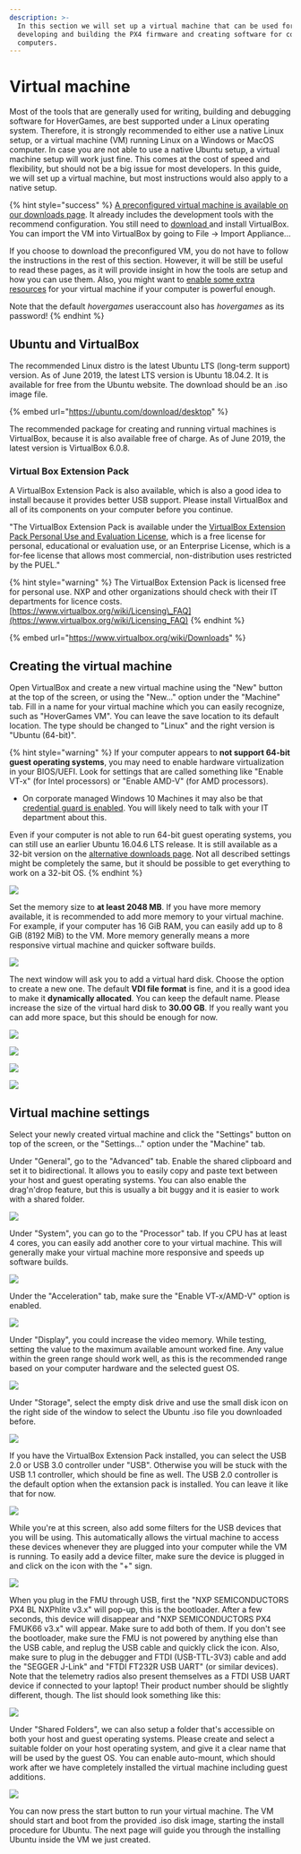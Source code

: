 ```yaml
---
description: >-
  In this section we will set up a virtual machine that can be used for
  developing and building the PX4 firmware and creating software for companion
  computers.
---
```


# Virtual machine

Most of the tools that are generally used for writing, building and debugging software for HoverGames, are best supported under a Linux operating system. Therefore, it is strongly recommended to either use a native Linux setup, or a virtual machine \(VM\) running Linux on a Windows or MacOS computer. In case you are not able to use a native Ubuntu setup, a virtual machine setup will work just fine. This comes at the cost of speed and flexibility, but should not be a big issue for most developers. In this guide, we will set up a virtual machine, but most instructions would also apply to a native setup.

{% hint style="success" %}
[A preconfigured virtual machine is available on our downloads page](../../downloads.md#preconfigured-virtual-machine-image-with-development-tools). It already includes the development tools with the recommend configuration. You still need to [download ](../../downloads.md#oracle-vm-virtualbox)and install VirtualBox. You can import the VM into VirtualBox by going to File -&gt; Import Appliance...

If you choose to download the preconfigured VM, you do not have to follow the instructions in the rest of this section. However, it will be still be useful to read these pages, as it will provide insight in how the tools are setup and how you can use them. Also, you might want to [enable some extra resources](virtual-machine.md#virtual-machine-properties) for your virtual machine if your computer is powerful enough.

Note that the default _hovergames_ useraccount also has _hovergames_  as its password!
{% endhint %}

## Ubuntu and VirtualBox

The recommended Linux distro is the latest Ubuntu LTS \(long-term support\) version. As of June 2019, the latest LTS version is Ubuntu 18.04.2. It is available for free from the Ubuntu website. The download should be an .iso image file.

{% embed url="https://ubuntu.com/download/desktop" %}

The recommended package for creating and running virtual machines is VirtualBox, because it is also available free of charge. As of June 2019, the latest version is VirtualBox 6.0.8. 

### Virtual Box Extension Pack

A VirtualBox Extension Pack is also available, which is also a good idea to install because it provides better USB support. Please install VirtualBox and all of its components on your computer before you continue.  

"The VirtualBox Extension Pack is available under the [VirtualBox Extension Pack Personal Use and Evaluation License](https://www.virtualbox.org/wiki/VirtualBox_PUEL), which is a free license for personal, educational or evaluation use, or an Enterprise License, which is a for-fee license that allows most commercial, non-distribution uses restricted by the PUEL."

{% hint style="warning" %}
The VirtualBox Extension Pack is licensed free for personal use. NXP and other organizations should check with their IT departments for licence costs. [https://www.virtualbox.org/wiki/Licensing\_FAQ](https://www.virtualbox.org/wiki/Licensing_FAQ)
{% endhint %}

{% embed url="https://www.virtualbox.org/wiki/Downloads" %}

## Creating the virtual machine

Open VirtualBox and create a new virtual machine using the "New" button at the top of the screen, or using the "New..." option under the "Machine" tab. Fill in a name for your virtual machine which you can easily recognize, such as "HoverGames VM". You can leave the save location to its default location. The type should be changed to "Linux" and the right version is "Ubuntu \(64-bit\)".

{% hint style="warning" %}
If your computer appears to **not support 64-bit** **guest operating systems**, you may need to enable hardware virtualization in your BIOS/UEFI. Look for settings that are called something like "Enable VT-x" \(for Intel processors\) or "Enable AMD-V" \(for AMD processors\).

* On corporate managed Windows 10 Machines it may also be that [credential guard is enabled](https://kb.vmware.com/s/article/2146361). You will likely need to talk with your IT department about this.

Even if your computer is not able to run 64-bit guest operating systems, you can still use an earlier Ubuntu 16.04.6 LTS release. It is still available as a 32-bit version on the [alternative downloads page](https://www.ubuntu.com/download/alternative-downloads). Not all described settings might be completely the same, but it should be possible to get everything to work on a 32-bit OS.
{% endhint %}

![](../../.gitbook/assets/image%20%2830%29.png)

Set the memory size to **at least 2048 MB**. If you have more memory available, it is recommended to add more memory to your virtual machine. For example, if your computer has 16 GiB RAM, you can easily add up to 8 GiB \(8192 MiB\) to the VM. More memory generally means a more responsive virtual machine and quicker software builds.

![](../../.gitbook/assets/image%20%2826%29.png)

The next window will ask you to add a virtual hard disk. Choose the option to create a new one. The default **VDI file format** is fine, and it is a good idea to make it **dynamically allocated**. You can keep the default name. Please increase the size of the virtual hard disk to **30.00 GB**. If you really want you can add more space, but this should be enough for now.

![](../../.gitbook/assets/image%20%2868%29.png)

![](../../.gitbook/assets/image%20%28109%29.png)

![](../../.gitbook/assets/image%20%28119%29.png)

![](../../.gitbook/assets/image%20%2870%29.png)

## Virtual machine settings

Select your newly created virtual machine and click the "Settings" button on top of the screen, or the "Settings..." option under the "Machine" tab.

Under "General", go to the "Advanced" tab. Enable the shared clipboard and set it to bidirectional. It allows you to easily copy and paste text between your host and guest operating systems. You can also enable the drag'n'drop feature, but this is usually a bit buggy and it is easier to work with a shared folder.

![](../../.gitbook/assets/image%20%2847%29.png)

Under "System", you can go to the "Processor" tab. If you CPU has at least 4 cores, you can easily add another core to your virtual machine. This will generally make your virtual machine more responsive and speeds up software builds.

![](../../.gitbook/assets/image%20%28152%29.png)

Under the "Acceleration" tab, make sure the "Enable VT-x/AMD-V" option is enabled.

![](../../.gitbook/assets/image%20%28126%29.png)

Under "Display", you could increase the video memory. While testing, setting the value to the maximum available amount worked fine. Any value within the green range should work well, as this is the recommended range based on your computer hardware and the selected guest OS.

![](../../.gitbook/assets/image%20%2815%29.png)

Under "Storage", select the empty disk drive and use the small disk icon on the right side of the window to select the Ubuntu .iso file you downloaded before.

![](../../.gitbook/assets/image%20%287%29.png)

If you have the VirtualBox Extension Pack installed, you can select the USB 2.0 or USB 3.0 controller under "USB". Otherwise you will be stuck with the USB 1.1 controller, which should be fine as well. The USB 2.0 controller is the default option when the extansion pack is installed. You can leave it like that for now.

![](../../.gitbook/assets/image%20%288%29.png)

While you're at this screen, also add some filters for the USB devices that you will be using. This automatically allows the virtual machine to access these devices whenever they are plugged into your computer while the VM is running. To easily add a device filter, make sure the device is plugged in and click on the icon with the "+" sign.

![](../../.gitbook/assets/image%20%2810%29.png)

When you plug in the FMU through USB, first the "NXP SEMICONDUCTORS PX4 BL NXPhlite v3.x" will pop-up, this is the bootloader. After a few seconds, this device will disappear and "NXP SEMICONDUCTORS PX4 FMUK66 v3.x" will appear. Make sure to add both of them. If you don't see the bootloader, make sure the FMU is not powered by anything else than the USB cable, and replug the USB cable and quickly click the icon. Also, make sure to plug in the debugger and FTDI \(USB-TTL-3V3\) cable and add the "SEGGER J-Link" and "FTDI FT232R USB UART" \(or similar devices\). Note that the telemetry radios also present themselves as a FTDI USB UART device if connected to your laptop! Their product number should be slightly different, though. The list should look something like this:

![](../../.gitbook/assets/image%20%2850%29.png)

Under "Shared Folders", we can also setup a folder that's accessible on both your host and guest operating systems. Please create and select a suitable folder on your host operating system, and give it a clear name that will be used by the guest OS. You can enable auto-mount, which should work after we have completely installed the virtual machine including guest additions.

![](../../.gitbook/assets/image%20%28161%29.png)

You can now press the start button to run your virtual machine. The VM should start and boot from the provided .iso disk image, starting the install procedure for Ubuntu. The next page will guide you through the installing Ubuntu inside the VM we just created.

